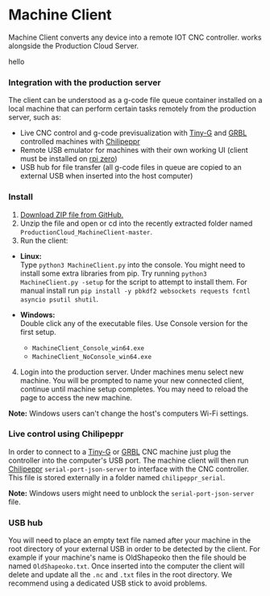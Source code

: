 # Machine Client
Machine Client converts any device into a remote IOT CNC controller.  works alongside the Production Cloud Server.

hello

### Integration with the production server
The client can be understood as a g-code file queue container installed on a local machine that can perform certain tasks remotely from the production server, such as:
 - Live CNC control and g-code previsualization with [Tiny-G](https://github.com/synthetos/TinyG) and [GRBL](https://github.com/grbl/grbl) controlled machines with [Chilipeppr](http://chilipeppr.com/)
 - Remote USB emulator for machines with their own working UI (client must be installed on [rpi zero](https://www.raspberrypi.org/products/raspberry-pi-zero-w/))
 - USB hub for file transfer (all g-code files in queue are copied to an external USB when inserted into the host computer)

### Install

 1. [Download ZIP file from GitHub.](https://github.com/dfmdmx/ProductionCloud_MachineClient/archive/master.zip)
 2. Unzip the file and open or cd into the recently extracted folder named `ProductionCloud_MachineClient-master`.
 3. Run the client:  
  -  **Linux:**  
 Type `python3 MachineClient.py` into the console. You might need to install some extra libraries from pip. Try running `python3 MachineClient.py -setup` for the script to attempt to install them. For manual install run `pip install -y pbkdf2 websockets requests fcntl asyncio psutil shutil`.

  - **Windows:**  
   Double click any of the executable files. Use Console version for the first setup.
     - `MachineClient_Console_win64.exe`
     - `MachineClient_NoConsole_win64.exe`

 4. Login into the production server. Under machines menu select new machine. You will be prompted to name your new connected client, continue until machine setup completes. You may need to reload the page to access the new machine.

 **Note:** Windows users can't change the host's computers Wi-Fi settings.

### Live control using Chilipeppr
 In order to connect to a [Tiny-G](https://github.com/synthetos/TinyG) or [GRBL](https://github.com/grbl/grbl) CNC machine just plug the controller into the computer's USB port. The machine client will then run [Chilipeppr](http://chilipeppr.com/) `serial-port-json-server` to interface with the CNC controller. This file is stored externally in a folder named `chilipeppr_serial`.

 **Note:** Windows users might need to unblock the `serial-port-json-server` file.

### USB hub
You will need to place an empty text file named after your machine in the root directory of your external USB in order to be detected by the client. For example if your machine's name is OldShapeoko then the file should be named `OldShapeoko.txt`. Once inserted into the computer the client will delete and update all the `.nc` and `.txt` files in the root directory. We recommend using a dedicated USB stick to avoid problems.

